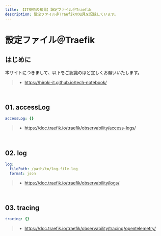 ```yaml
---
title: 【IT技術の知見】設定ファイル＠Traefik
description: 設定ファイル＠Traefikの知見を記録しています。
---
```


# 設定ファイル＠Traefik

## はじめに

本サイトにつきまして、以下をご認識のほど宜しくお願いいたします。

> - https://hiroki-it.github.io/tech-notebook/

<br>

## 01. accessLog

```yaml
accessLog: {}
```

> - https://doc.traefik.io/traefik/observability/access-logs/

<br>

## 02. log

```yaml
log:
  filePath: /path/to/log-file.log
  format: json
```

> - https://doc.traefik.io/traefik/observability/logs/

<br>

## 03. tracing

```yaml
tracing: {}
```

> - https://doc.traefik.io/traefik/observability/tracing/opentelemetry/

<br>
